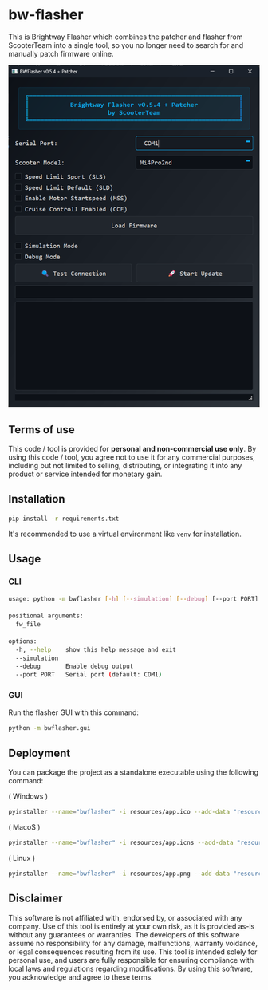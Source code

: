 # bw-flasher
This is Brightway Flasher which combines the patcher and flasher from ScooterTeam into a single tool, so you no longer need to search for and manually patch firmware online.

![Screenshot](resources/screenshot_v0.5.4.png)

## Terms of use
This code / tool is provided for **personal and non-commercial use only**. By using this code / tool, you agree not to use it for any commercial purposes, including but not limited to selling, distributing, or integrating it into any product or service intended for monetary gain.

## Installation
```bash
pip install -r requirements.txt
```
It's recommended to use a virtual environment like `venv` for installation.

## Usage

### CLI

```bash
usage: python -m bwflasher [-h] [--simulation] [--debug] [--port PORT] fw_file

positional arguments:
  fw_file

options:
  -h, --help    show this help message and exit
  --simulation
  --debug       Enable debug output
  --port PORT   Serial port (default: COM1)
```

### GUI
Run the flasher GUI with this command:

```bash
python -m bwflasher.gui
```

## Deployment
You can package the project as a standalone executable using the following command:

( Windows )
```bash
pyinstaller --name="bwflasher" -i resources/app.ico --add-data "resources/*;resources" --add-data "Firmwares/*;Firmwares" --add-binary "resources/keystone.dll;." --hidden-import bwpatcher.modules.Mi4Pro2nd --hidden-import bwpatcher.modules.Mi5 --hidden-import bwpatcher.modules.Mi5Pro --hidden-import bwpatcher.modules.Mi5Max --hidden-import bwpatcher.utils --windowed --onefile bwflasher/gui.py
```

( MacoS )
```bash
pyinstaller --name="bwflasher" -i resources/app.icns --add-data "resources/*:resources" --add-data "Firmwares/*:Firmwares" --add-binary "resources/libkeystone.dylib:." --hidden-import bwpatcher.modules.Mi4Pro2nd --hidden-import bwpatcher.modules.Mi5 --hidden-import bwpatcher.modules.Mi5Pro --hidden-import bwpatcher.modules.Mi5Max --hidden-import bwpatcher.utils --onefile bwflasher/gui.py
```

( Linux )
```bash
pyinstaller --name="bwflasher" -i resources/app.png --add-data "resources/*:resources" --add-data "Firmwares/*:Firmwares" --add-binary "resources/libkeystone.so:." --hidden-import bwpatcher.modules.Mi4Pro2nd --hidden-import bwpatcher.modules.Mi5 --hidden-import bwpatcher.modules.Mi5Pro --hidden-import bwpatcher.modules.Mi5Max --hidden-import bwpatcher.utils --onefile bwflasher/gui.py
```

## Disclaimer
This software is not affiliated with, endorsed by, or associated with any company. Use of this tool is entirely at your own risk, as it is provided as-is without any guarantees or warranties. The developers of this software assume no responsibility for any damage, malfunctions, warranty voidance, or legal consequences resulting from its use. This tool is intended solely for personal use, and users are fully responsible for ensuring compliance with local laws and regulations regarding modifications. By using this software, you acknowledge and agree to these terms.

